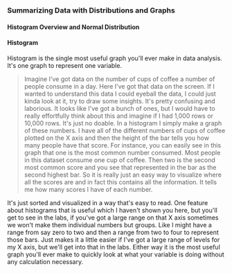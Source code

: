 ### Summarizing Data with Distributions and Graphs
#### Histogram Overview and Normal Distribution

#### Histogram

Histogram is the single most useful graph you'll ever make in data analysis. It's one graph to represent one variable. 

> Imagine I've got data on the number of cups of coffee a number of people consume in a day. Here I've got that data on the screen. If I wanted to understand this data I could eyeball the data, I could just kinda look at it, try to draw some insights. It's pretty confusing and laborious. It looks like I've got a bunch of ones, but I would have to really effortfully think about this and imagine if I had 1,000 rows or 10,000 rows. It's just no doable. In a histogram I simply make a graph of these numbers. I have all of the different numbers of cups of coffee plotted on the X axis and then the height of the bar tells you how many people have that score. For instance, you can easily see in this graph that one is the most common number consumed. Most people in this dataset consume one cup of coffee. Then two is the second most common score and you see that represented in the bar as the second highest bar. So it is really just an easy way to visualize where all the scores are and in fact this contains all the information. It tells me how many scores I have of each number. 

It's just sorted and visualized in a way that's easy to read. One feature about histograms that is useful which I haven't shown you here, but you'll get to see in the labs, if you've got a large range on that X axis sometimes we won't make them individual numbers but groups. Like I might have a range from say zero to two and then a range from two to four to represent those bars. Just makes it a little easier if I've got a large range of levels for my X axis, but we'll get into that in the labs. Either way it is the most useful graph you'll ever make to quickly look at what your variable is doing without any calculation necessary.

